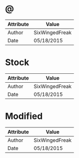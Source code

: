 # @
| Attribute | Value |
| ---  | ---     |
| Author | SixWingedFreak |
| Date | 05/18/2015 |
# Stock
| Attribute | Value |
| ---  | ---     |
| Author | SixWingedFreak |
| Date | 05/18/2015 |
# Modified
| Attribute | Value |
| ---  | ---     |
| Author | SixWingedFreak |
| Date | 05/18/2015 |
